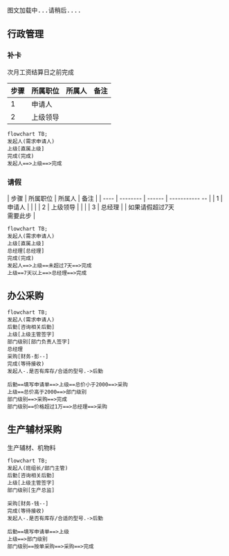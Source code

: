 
<pre>图文加载中...请稍后....</pre>
<script onload="document.querySelector('main > pre').remove();"  type="text/javascript" src="https://cdnjs.cloudflare.com/ajax/libs/mermaid/9.4.3/mermaid.min.js"></script>




## 行政管理







### 补卡

次月工资结算日之前完成

| 步骤 | 所属职位 | 所属人 | 备注 |
| ---- | -------- | ------ | ---- |
| 1    | 申请人   |        |      |
| 2    | 上级领导 |        |      |


```mermaid
flowchart TB;
发起人(需求申请人)
上级[直属上级]
完成(完成)
发起人==>上级==>完成
```

### 请假

| 步骤 | 所属职位 | 所属人 | 备注        |
| ---- | -------- | ------ | ----------- -- |
| 1    | 申请人   |        |                 |
| 2    | 上级领导 |        |                     |
| 3    | 总经理   |        | 如果请假超过7天<br />需要此步 |

```mermaid
flowchart TB;
发起人(需求申请人)
上级[直属上级]
总经理[总经理]
完成(完成)
发起人==>上级==未超过7天==>完成
上级==7天以上==>总经理==>完成
```



## 办公采购

```mermaid
flowchart TB;
发起人(需求申请人)
后勤[咨询相关后勤]
上级[上级主管签字]
部门级别[部门负责人签字]
总经理
采购[财务-彭--]
完成(等待接收)
发起人-.是否有库存/合适的型号.->后勤

后勤==填写申请单==>上级==总价小于2000==>采购
上级==总价高于2000==>部门级别
部门级别==>采购==>完成
部门级别==价格超过1万==>总经理==>采购
```







## 生产辅材采购

生产辅材、机物料


```mermaid
flowchart TB;
发起人(班组长/部门主管)
后勤[咨询相关后勤]
上级[上级主管签字]
部门级别[生产总监]

采购[财务-钱--]
完成(等待接收)
发起人-.是否有库存/合适的型号.->后勤

后勤==填写申请单==>上级
上级==>部门级别
部门级别==按单采购==>采购==>完成

```





<script>
console.log('显示图表') 
mermaid.init({ noteMargin: 10 }, '.language-mermaid');
</script>


